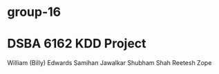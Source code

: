 # group-16

# DSBA 6162 KDD Project

William (Billy) Edwards 
Samihan Jawalkar
Shubham Shah
Reetesh Zope
